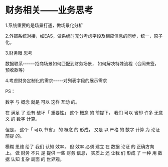 # 财务相关——业务思考

1.系统重要的是场景打通，做场景化分析

2.外部系统对接，如EAS，做系统时充分考虑字段及相应信息的同步，统一，原子化。

3.财务眼 思考

数据联系------招商场景如何匹配到财务场景， 如何解决特殊流程（合同未签，预收款等）

4.考虑财务定制化的需求-----对列表字段的展示需求

PS：

数字 与 概念 就是 可以 这样 互动 的。

在 满足 了 没有 破坏「 重要性」 这个 概念 的 前提下， 我们 可以 省却 许多 无意义 的 数字 计算。

但是， 这个「 可以 节省」 的 概念 的 形成， 又是 以 严格 的 数字 计算 为 论证 前提 的。

模糊 思维 给了 我们 认知 效率， 但 效率 必须 建立 在 数据 论证 的 正确方向 上。 做 财务 不只 是 提供 一些 财务 信息， 实质上 还 让我 们 形成 了 一种 用 数据 认知 复杂 局面 的 世界观。

